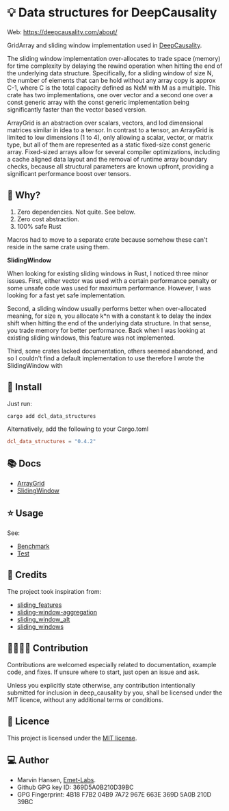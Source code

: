 # 💡 Data structures for DeepCausality

Web: https://deepcausality.com/about/

GridArray and sliding window implementation used in [DeepCausality](https://github.com/deepcausality-rs/deep_causality).

The sliding window implementation over-allocates to trade space (memory) for time complexity by delaying the rewind
operation when hitting the end of the underlying data structure.
Specifically, for a sliding window of size N, the number of elements that can be hold without any array copy
is approx C-1, where C is the total capacity defined as NxM with M as a multiple.
This crate has two implementations, one over vector and a second one over a const generic array with the
const generic implementation being significantly faster than the vector based version.

ArrayGrid is an abstraction over scalars, vectors, and lod dimensional matrices similar in idea to a tensor.
In contrast to a tensor, an ArrayGrid is limited to low dimensions (1 to 4), only allowing a scalar,
vector, or matrix type, but all of them are represented as a static fixed-size const generic array.
Fixed-sized arrays allow for several compiler optimizations, including a cache aligned data layout and the removal of
runtime array boundary checks, because all structural parameters are known upfront, providing a significant
performance boost over tensors.

## 🤔 Why?

1) Zero dependencies. Not quite. See below.
2) Zero cost abstraction.
3) 100% safe Rust

Macros had to move to a separate crate because somehow these can't reside in the same crate using them.

**SlidingWindow**

When looking for existing sliding windows in Rust, I noticed three minor issues.
First, either vector was used with a certain performance penalty or some unsafe code
was used for maximum performance. However, I was looking for a fast yet safe implementation.

Second, a sliding window usually performs better when over-allocated meaning, for size n, you
allocate k*n with a constant k to delay the index shift when hitting the end of the underlying data structure.
In that sense, you trade memory for better performance. Back when I was looking at existing sliding windows,
this feature was not implemented.

Third, some crates lacked documentation, others seemed abandoned, and so I couldn't find a default
implementation to use therefore I wrote the SlidingWindow with

## 🚀 Install

Just run:

```shell
cargo add dcl_data_structures
```

Alternatively, add the following to your Cargo.toml

```toml
dcl_data_structures = "0.4.2"
```

## 📚 Docs

* [ArrayGrid](docs/ArrayGrid.md)
* [SlidingWindow](docs/SlidingWindow.md)

## ⭐ Usage

See:

* [Benchmark](benches/benchmarks)
* [Test](tests)

## 🙏 Credits

The project took inspiration from:

* [sliding_features](https://crates.io/crates/sliding_features)
* [sliding-window-aggregation](https://crates.io/crates/sliding-window-aggregation)
* [sliding_window_alt](https://crates.io/crates/sliding_window_alt)
* [sliding_windows](https://crates.io/crates/sliding_windows)

## 👨‍💻👩‍💻 Contribution

Contributions are welcomed especially related to documentation, example code, and fixes.
If unsure where to start, just open an issue and ask.

Unless you explicitly state otherwise, any contribution intentionally submitted for inclusion in deep_causality by you,
shall be licensed under the MIT licence, without any additional terms or conditions.

## 📜 Licence

This project is licensed under the [MIT license](LICENSE).

## 💻 Author

* Marvin Hansen, [Emet-Labs](https://emet-labs.com/).
* Github GPG key ID: 369D5A0B210D39BC
* GPG Fingerprint: 4B18 F7B2 04B9 7A72 967E 663E 369D 5A0B 210D 39BC